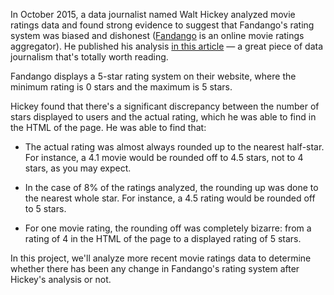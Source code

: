 In October 2015, a data journalist named Walt Hickey analyzed movie ratings data
and found strong evidence to suggest that Fandango's rating system was biased
and dishonest ([Fandango](https://www.fandango.com/) is an online movie ratings aggregator). He published his
analysis [in this article](https://fivethirtyeight.com/features/fandango-movies-ratings/) — a great piece of data journalism that's totally worth
reading.

Fandango displays a 5-star rating system on their website, where the minimum
rating is 0 stars and the maximum is 5 stars.

Hickey found that there's a significant discrepancy between the number of stars
displayed to users and the actual rating, which he was able to find in the HTML
of the page. He was able to find that:

* The actual rating was almost always rounded up to the nearest half-star.
For instance, a 4.1 movie would be rounded off to 4.5 stars, not to 4 stars,
as you may expect.

* In the case of 8% of the ratings analyzed, the rounding up was done to the
nearest whole star. For instance, a 4.5 rating would be rounded off to 5 stars.

* For one movie rating, the rounding off was completely bizarre: from a rating
of 4 in the HTML of the page to a displayed rating of 5 stars.

In this project, we'll analyze more recent movie ratings data to determine
whether there has been any change in Fandango's rating system after Hickey's
analysis or not.
